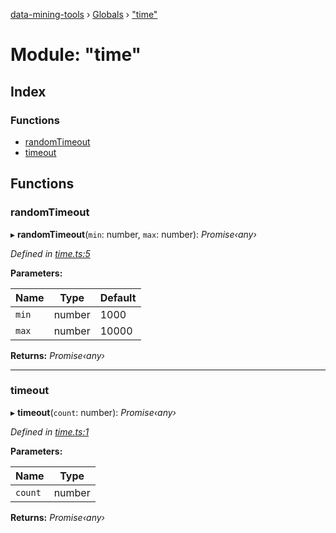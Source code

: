 [data-mining-tools](../README.md) › [Globals](../globals.md) › ["time"](_time_.md)

# Module: "time"

## Index

### Functions

* [randomTimeout](_time_.md#randomtimeout)
* [timeout](_time_.md#timeout)

## Functions

###  randomTimeout

▸ **randomTimeout**(`min`: number, `max`: number): *Promise‹any›*

*Defined in [time.ts:5](https://github.com/tewen/data-mining-tools/blob/c57f385/src/lib/time.ts#L5)*

**Parameters:**

Name | Type | Default |
------ | ------ | ------ |
`min` | number | 1000 |
`max` | number | 10000 |

**Returns:** *Promise‹any›*

___

###  timeout

▸ **timeout**(`count`: number): *Promise‹any›*

*Defined in [time.ts:1](https://github.com/tewen/data-mining-tools/blob/c57f385/src/lib/time.ts#L1)*

**Parameters:**

Name | Type |
------ | ------ |
`count` | number |

**Returns:** *Promise‹any›*
